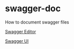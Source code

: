 # swagger-doc
How to document swagger files


[Swagger Editor](https://viigit.github.io/swagger-doc/swagger-editor/index.html?url=https://viigit.github.io/swagger-doc/api/example/swagger.yaml)   

[Swagger UI](https://viigit.github.io/swagger-doc/swagger-ui/index.html?url=https://viigit.github.io/swagger-doc/api/example/swagger.yaml)


